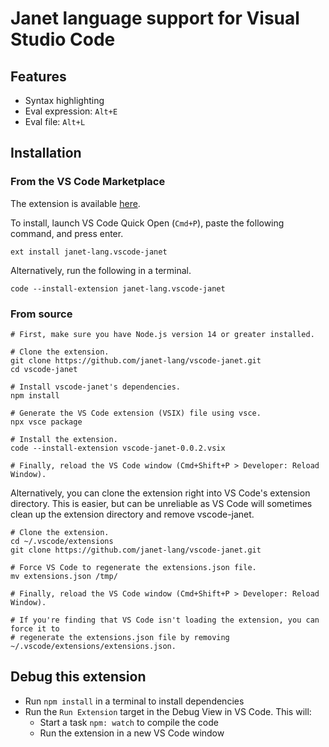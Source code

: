 # Janet language support for Visual Studio Code

## Features

- Syntax highlighting
- Eval expression: `Alt+E`
- Eval file: `Alt+L`

## Installation

### From the VS Code Marketplace

The extension is available [here](https://marketplace.visualstudio.com/items?itemName=janet-lang.vscode-janet).

To install, launch VS Code Quick Open (`Cmd+P`), paste the following command, and press enter.

```
ext install janet-lang.vscode-janet
```

Alternatively, run the following in a terminal.

```shell
code --install-extension janet-lang.vscode-janet
```

### From source

```shell
# First, make sure you have Node.js version 14 or greater installed. 

# Clone the extension.
git clone https://github.com/janet-lang/vscode-janet.git
cd vscode-janet

# Install vscode-janet's dependencies.
npm install

# Generate the VS Code extension (VSIX) file using vsce. 
npx vsce package

# Install the extension.
code --install-extension vscode-janet-0.0.2.vsix

# Finally, reload the VS Code window (Cmd+Shift+P > Developer: Reload Window).
```

Alternatively, you can clone the extension right into VS Code's extension directory. This is easier, but can be unreliable as VS Code will sometimes clean up the extension directory and remove vscode-janet.

```shell
# Clone the extension.
cd ~/.vscode/extensions
git clone https://github.com/janet-lang/vscode-janet.git

# Force VS Code to regenerate the extensions.json file.
mv extensions.json /tmp/ 

# Finally, reload the VS Code window (Cmd+Shift+P > Developer: Reload Window).

# If you're finding that VS Code isn't loading the extension, you can force it to
# regenerate the extensions.json file by removing ~/.vscode/extensions/extensions.json.
```


## Debug this extension

- Run `npm install` in a terminal to install dependencies
- Run the `Run Extension` target in the Debug View in VS Code. This will:
	- Start a task `npm: watch` to compile the code
	- Run the extension in a new VS Code window
